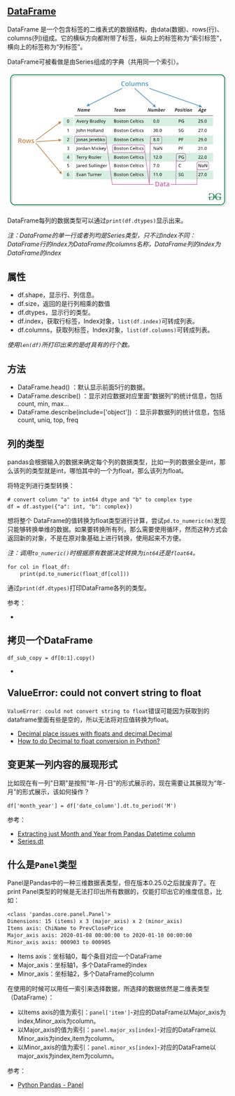 ## [DataFrame](https://pandas.pydata.org/pandas-docs/stable/reference/frame.html)

DataFrame 是一个包含标签的二维表式的数据结构，由data(数据)、rows(行)、columns(列)组成。它的横纵方向都附带了标签，纵向上的标签称为“索引标签”，横向上的标签称为“列标签”。

DataFrame可被看做是由Series组成的字典（共用同一个索引）。

![](dataframe.png)

DataFrame每列的数据类型可以通过`print(df.dtypes)`显示出来。


*注：DataFrame的单一行或者列均是Series类型，只不过index不同：DataFrame行的index为DataFrame的columns名称，DataFrame列的index为DataFrame的index*


## 属性

- df.shape，显示行、列信息。
- df.size，返回的是行列相乘的数值
- df.dtypes，显示行的类型。
- df.index，获取行标签，Index对象，`list(df.index)`可转成列表。
- df.columns，获取列标签，Index对象，`list(df.columns)`可转成列表。

*使用`len(df)`所打印出来的是df具有的行个数。*


## 方法

- DataFrame.head() ：默认显示前面5行的数据。
- DataFrame.describe() ：显示对应数据对应里面“数据列”的统计信息，包括count, min, max...
- DataFrame.describe(include=['object']) ：显示非数据列的统计信息，包括count, uniq, top, freq


## 列的类型

pandas会根据输入的数据来确定每个列的数据类型，比如一列的数据全是int，那么该列的类型就是int，哪怕其中的一个为float，那么该列为float。

将特定列进行类型转换：

```
# convert column "a" to int64 dtype and "b" to complex type
df = df.astype({"a": int, "b": complex})
```


想将整个 DataFrame的值转换为float类型进行计算，尝试`pd.to_numeric(m)`发现只能够转换单维的数据。如果要转换所有列，那么需要使用循环，然而这种方式会返回新的对象，不是在原对象基础上进行转换，使用起来不方便。

*注：调用`to_numeric()`时根据原有数据决定转换为`int64`还是`float64`。*

```
for col in float_df:
    print(pd.to_numeric(float_df[col]))
```

通过`print(df.dtypes)`打印DataFrame各列的类型。


参考：

- [](https://stackoverflow.com/questions/15891038/change-column-type-in-pandas)

## 拷贝一个DataFrame

```
df_sub_copy = df[0:1].copy()
```

- [](https://stackoverflow.com/questions/27673231/why-should-i-make-a-copy-of-a-data-frame-in-pandas)


## ValueError: could not convert string to float

`ValueError: could not convert string to float`错误可能因为获取到的dataframe里面有些是空的，所以无法将对应值转换为float。


- [Decimal place issues with floats and decimal.Decimal](https://stackoverflow.com/questions/286061/decimal-place-issues-with-floats-and-decimal-decimal)
- [How to do Decimal to float conversion in Python?](https://stackoverflow.com/questions/32285927/how-to-do-decimal-to-float-conversion-in-python)

## 变更某一列内容的展现形式

比如现在有一列"日期"是按照“年-月-日”的形式展示的，现在需要让其展现为“年-月”的形式展示，该如何操作？

```
df['month_year'] = df['date_column'].dt.to_period('M')
```

参考：

- [Extracting just Month and Year from Pandas Datetime column](https://stackoverflow.com/questions/25146121/extracting-just-month-and-year-from-pandas-datetime-column)
- [Series.dt ](http://pandas.pydata.org/pandas-docs/stable/reference/series.html#api-series-dt)

## 什么是`Panel`类型

Panel是Pandas中的一种三维数据表类型，但在版本0.25.0之后就废弃了。在print Panel类型的时候是无法打印出所有数据的，仅能打印出它的维度信息，比如：

```
<class 'pandas.core.panel.Panel'>
Dimensions: 15 (items) x 3 (major_axis) x 2 (minor_axis)
Items axis: ChiName to PrevClosePrice
Major_axis axis: 2020-01-08 00:00:00 to 2020-01-10 00:00:00
Minor_axis axis: 000903 to 000905
```

- Items axis：坐标轴0，每个条目对应一个DataFrame
- Major_axis：坐标轴1，多个DataFrame的index
- Minor_axis：坐标轴2，多个DataFrame的column

在使用的时候可以用任一索引来选择数据，所选择的数据依然是二维表类型（DataFrame）：

- 以Items axis的值为索引：`panel['item']`-对应的DataFrame以Major_axis为index,Minor_axis为column。
- 以Major_axis的值为索引：`panel.major_xs[index]`-对应的DataFrame以Minor_axis为index,item为column。
- 以Minor_axis的值为索引：`panel.minor_xs[index]`-对应的DataFrame以major_axis为index,item为column。

参考：

- [Python Pandas - Panel](https://www.tutorialspoint.com/python_pandas/python_pandas_panel.htm)
